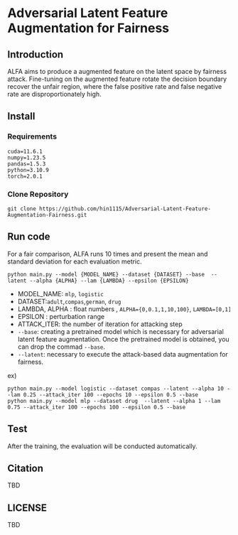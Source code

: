 # Adversarial Latent Feature Augmentation for Fairness
## Introduction
ALFA aims to produce a augmented feature on the latent space by fairness attack. Fine-tuning on the augmented feature rotate the decision boundary recover the unfair region, where the false positive rate and false negative rate are disproportionately high.

## Install
### Requirements
  ```
cuda=11.6.1
numpy=1.23.5
pandas=1.5.3
python=3.10.9
torch=2.0.1
  ```
### Clone Repository
```git clone https://github.com/hin1115/Adversarial-Latent-Feature-Augmentation-Fairness.git```

## Run code
For a fair comparison, ALFA runs 10 times and present the mean and standard deviation for each evaluation metric.
```
python main.py --model {MODEL_NAME} --dataset {DATASET} --base  --latent --alpha {ALPHA} --lam {LAMBDA} --epsilon {EPSILON}
```
- MODEL_NAME: ```mlp```, ```logistic```
- DATASET:```adult```,```compas```,```german```, ```drug```
- LAMBDA, ALPHA : float numbers , ```ALPHA={0,0.1,1,10,100}```,  ```LAMBDA=[0,1]```
- EPSILON : perturbation range
- ATTACK_ITER: the number of iteration for attacking step
- ```--base```: creating a pretrained model which is necessary for adversarial latent feature augmentation. Once the pretrained model is obtained, you can drop the commad ```--base```.
- ```--latent```: necessary to execute the attack-based data augmentation for fairness.


ex)
```
python main.py --model logistic --dataset compas --latent --alpha 10 --lam 0.25 --attack_iter 100 --epochs 10 --epsilon 0.5 --base
python main.py --model mlp --dataset drug  --latent --alpha 1 --lam 0.75 --attack_iter 100 --epochs 100 --epsilon 0.5 --base
```
## Test
After the training, the evaluation will be conducted automatically.

## Citation
TBD

## LICENSE
TBD
